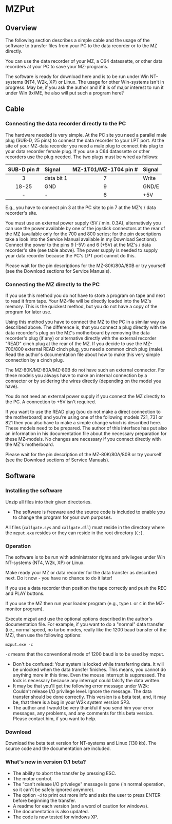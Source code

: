 # MZPut
## Overview
The following section describes a simple cable and the usage of the software to
transfer files from your PC to the data recorder or to the MZ directly.

You can use the data recorder of your MZ, a C64 datassette, or other data
recorders at your PC to save your MZ-programs.

The software is ready for download here and is to be run under Win NT-systems
(NT4, W2k, XP) or Linux. The usage for other Win-systems isn't in progress. May
be, if you ask the author and if it is of major interest to run it under Win
9x/ME, he also will put such a program here?


## Cable
### Connecting the data recorder directly to the PC
The hardware needed is very simple. At the PC site you need a parallel male
plug (SUB-D, 25 pins) to connect the data recorder to your LPT port. At the
site of your MZ-data recorder you need a male plug to connect this plug to your
data recorder female plug. If you use a C64 datassette or other recorders use
the plug needed. The two plugs must be wired as follows:

| SUB-D pin # |     Signal | MZ-1T01/MZ-1T04 pin # | Signal |
|:-----------:|:--         |:---------------------:|:--     |
|           3 | data bit 1 |                     7 |  Write |
|       18-25 |        GND |                     9 |  GND/E |
|           - |          - |                     6 |    +5V |

E.g., you have to connect pin 3 at the PC site to pin 7 at the MZ's / data
recorder's site.

You must use an external power supply (5V / min. 0.3A), alternatively you can
use the power available by one of the joystick connectors at the rear of the MZ
(available only for the 700 and 800 series; for the pin descriptions take a
look into the Service Manual available in my Download Sections). Connect the
power to the pins 9 (-5V) and 6 (+5V) at the MZ's / data recorder's site (see
table above). The power supply is needed to supply your data recorder because
the PC's LPT port cannot do this.

Please wait for the pin descriptions for the MZ-80K/80A/80B or try yourself
(see the Download sections for Service Manuals).

### Connecting the MZ directly to the PC
If you use this method you do not have to store a program on tape and next to
read it from tape. Your MZ-file will be directly loaded into the MZ's memory.
This is the quickest method, but you do not have a copy of the program for
later use.

Using this method you have to connect the MZ to the PC in a similar way as
described above. The difference is, that you connect a plug directly with the
data recorder's plug on the MZ's motherboard by removing the data recorder's
plug (if any) or alternative directly with the external recorder "READ" cinch
plug at the rear of the MZ. If you decide to use the MZ-700/800 external READ
cinch plug, you need a common cinch plug (male). Read the author's
documentation file about how to make this very simple connection by a cinch
plug.

The MZ-80K/MZ-80A/MZ-80B do not have such an external connector. For these
models you always have to make an internal connection by a connector or by
soldering the wires directly (depending on the model you have).

You do not need an external power supply if you connect the MZ directly to the
PC. A connection to +5V isn't required.

If you want to use the READ plug (you do not make a direct connection to the
motherboard) and you're using one of the following models 721, 731 or 821 then
you also have to make a simple change which is described here. These models
need to be prepared. The author of this interface has put also an information
in his documentation file about the necessary preparation for these MZ-models.
No changes are necessary if you connect directly with the MZ's motherboard.

Please wait for the pin description of the MZ-80K/80A/80B or try yourself
(see the Download sections of Service Manuals).


## Software
### Installing the software
Unzip all files into their given directories.

- The software is freeware and the source code is included to enable you to
  change the program for your own purposes.

All files (`callgate.sys` and `callgate.dll`) must reside in the directory
where the `mzput.exe` resides or they can reside in the root directory (`C:`).

### Operation
The software is to be run with administrator rights and privileges under Win
NT-systems (NT4, W2k, XP) or Linux.

Make ready your MZ or data recorder for the data transfer as described next. Do
it now - you have no chance to do it later!

If you use a data recorder then position the tape correctly and push the REC
and PLAY buttons.

If you use the MZ then run your loader program (e.g., type `L` or `C` in the
MZ-monitor program).

Execute mzput and use the optional options described in the author's
documentation file. For example, if you want to do a "normal" data transfer
(i.e., normal speed, no turbo modes, really like the 1200 baud transfer of the
MZ), then use the following options:

    mzput.exe -c

`-c` means that the conventional mode of 1200 baud is to be used by mzput.

- Don't be confused: Your system is locked while transferring data. It will be
  unlocked when the data transfer finishes. This means, you cannot do anything
  more in this time. Even the mouse interrupt is suppressed. The lock is
  necessary because any interrupt could falsify the data written.
- It may be that you'll get the following error message under W2k: Couldn't
  release I/O privilege level. Ignore the message. The data transfer should be
  done correctly. This version is a beta test, and, it may be, that there is a
  bug in your W2k system version SP3.
- The author and I would be very thankful if you send him your error messages,
  any problems, and any comments for this beta version. Please contact him, if
  you want to help.

### Download
Download the beta test version for NT-systems and Linux (130 kb). The source
code and the documentation are included.

### What's new in version 0.1 beta?
- The ability to abort the transfer by pressing ESC.
- The motor control.
- The "can't release I/O privelege" message is gone (in normal operation, so it
  can't be safely ignored anymore).
- The option `-d` to print out more info and asks the user to press ENTER
  before beginning the transfer.
- A readme for each version (and a word of caution for windows).
- The documentation is also updated.
- The code is now tested for windows XP. 
